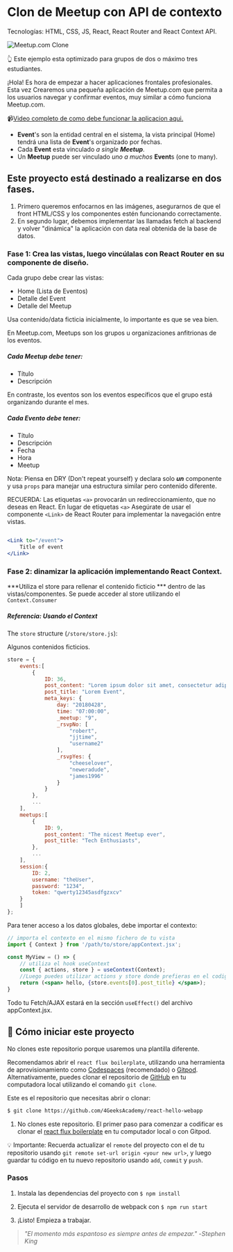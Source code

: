 <!--hide-->
# Clon de Meetup con API de contexto
<!--endhide-->

Tecnologías: HTML, CSS, JS, React, React Router and React Context API.

![Meetup.com Clone](https://github.com/breatheco-de/exercise-meetup-clone-react/blob/master/preview.png?raw=true)

👆 Este ejemplo esta optimizado para grupos de dos o máximo tres estudiantes.

¡Hola! Es hora de empezar a hacer aplicaciones frontales profesionales. Esta vez
Crearemos una pequeña aplicación de Meetup.com que permita a los usuarios navegar y confirmar eventos, muy similar a cómo funciona Meetup.com.

📹[Video completo de como debe funcionar la aplicacion aqui.](https://github.com/breatheco-de/exercise-meetup-clone-react/blob/master/preview.webm?raw=true)

- **Event**'s  son la entidad central en el sistema, la vista principal (Home) tendrá una lista de **Event**'s organizado por fechas.
- Cada **Event** esta vinculado _a single **Meetup**_.
- Un **Meetup** puede ser vinculado _uno a muchos_ **Event**s (one to many).


## Este proyecto está destinado a realizarse en dos fases.

1. Primero queremos enfocarnos en las imágenes, asegurarnos de que el front HTML/CSS y los componentes estén funcionando correctamente.
2. En segundo lugar, debemos implementar las llamadas fetch al backend y volver "dinámica" la aplicación con data real obtenida de la base de datos.

### Fase 1: Crea las vistas, luego vincúlalas con React Router en su componente de diseño.

Cada grupo debe crear las vistas: 
- Home (Lista de Eventos)
- Detalle del Event
- Detalle del Meetup

Usa contenido/data ficticia inicialmente, lo importante es que se vea bien.

En Meetup.com, Meetups son los grupos u organizaciones anfitrionas de los eventos. 

##### Cada Meetup debe tener:
- Título
- Descripción


En contraste, los eventos son los eventos específicos que el grupo está organizando durante el mes. 

##### Cada Evento debe tener:
- Título
- Descripción
- Fecha
- Hora
- Meetup


Nota: Piensa en DRY (Don't repeat yourself) y declara solo ***un*** componente y usa ```props``` para manejar una estructura similar pero contenido diferente.

RECUERDA: Las etiquetas `<a>` provocarán un redireccionamiento, que no deseas en React. En lugar de etiquetas `<a>` Asegúrate de usar el componente `<Link>` de React Router para implementar la navegación entre vistas.

```jsx

<Link to="/event">
	Title of event
</Link>
```


### Fase 2: dinamizar la aplicación implementando React Context.

***Utiliza el store para rellenar el contenido ficticio *** dentro de las vistas/componentes. Se puede acceder al store utilizando el ```Context.Consumer```

##### Referencia: Usando el Context

The `store` structure (```/store/store.js```):

Algunos contenidos ficticios.

```javascript
store = {
    events:[
        {
            ID: 36,
            post_content: "Lorem ipsum dolor sit amet, consectetur adipiscing elit. Sed nec libero consectetur risus vehicula interdum eu at elit. Proin a commodo erat, eu molestie ipsum. Aliquam tristique nunc a est tristique, et convallis risus ullamcorper. Fusce nec massa ac enim pellentesque ornare. Pellentesque non sapien varius, pellentesque tellus sit amet, facilisis justo. Duis rhoncus nunc id elementum dapibus. Sed dictum lacinia vestibulum.",
            post_title: "Lorem Event",
            meta_keys: {
                day: "20180428",
                time: "07:00:00",
                _meetup: "9",
                _rsvpNo: [
                    "robert",
                    "jjtime",
                    "username2"
                ],
                _rsvpYes: {
                    "cheeselover",
                    "neweradude",
                    "james1996"
                }
            }
        },
        ...
    ],
    meetups:[
        {
            ID: 9,
            post_content: "The nicest Meetup ever",
            post_title: "Tech Enthusiasts",
        },
        ...
    ],
    session:{
        ID: 2,
        username: "theUser",
        password: "1234",
        token: "qwerty12345asdfgzxcv"
    }
    ]
};
```

Para tener acceso a los datos globales, debe importar el contexto:
```jsx
// importa el contexto en el mismo fichero de tu vista
import { Context } from '/path/to/store/appContext.jsx';

const MyView = () => {
    // utiliza el hook useContext
    const { actions, store } = useContext(Context);
    //Luego puedes utilizar actions y store donde prefieras en el codigo de tu vista
    return (<span> hello, {store.events[0].post_title} </span>);
}

```

Todo tu Fetch/AJAX estará en la sección `useEffect()` del archivo appContext.jsx.

<onlyfor saas="false" withBanner="false">
	
## 🌱  Cómo iniciar este proyecto

No clones este repositorio porque usaremos una plantilla diferente.  

Recomendamos abrir el `react flux boilerplate`, utilizando una herramienta de aprovisionamiento como [Codespaces](https://4geeks.com/es/lesson/tutorial-de-github-codespaces) (recomendado) o [Gitpod](https://4geeks.com/lesson/how-to-use-gitpod). Alternativamente, puedes clonar el repositorio de [GitHub](https://4geeks.com/es/how-to/como-clonar-un-repositorio-de-github) en tu computadora local utilizando el comando `git clone`.  

Este es el repositorio que necesitas abrir o clonar:  

```sh
$ git clone https://github.com/4GeeksAcademy/react-hello-webapp
```

1. No clones este repositorio. El primer paso para comenzar a codificar es clonar el [react flux boilerplate](https://github.com/4GeeksAcademy/react-hello-webapp) en tu computador local o con Gitpod.

💡 Importante: Recuerda actualizar el `remote` del proyecto con el de tu repositorio usando `git remote set-url origin <your new url>`, y luego guardar tu código en tu nuevo repositorio usando `add`, `commit` y `push`.

### Pasos

1. Instala las dependencias del proyecto con `$ npm install`

2. Ejecuta el servidor de desarrollo de webpack con `$ npm run start`

3. ¡Listo! Empieza a trabajar.

> _"El momento más espantoso es siempre antes de empezar."_
> -_Stephen King_

</onlyfor>
